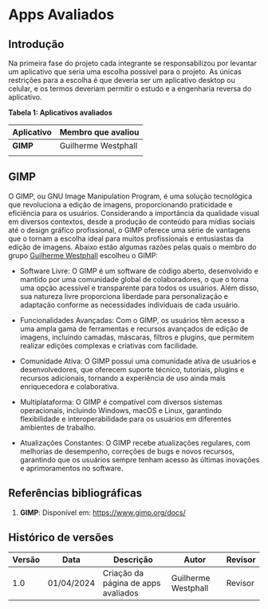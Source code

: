 # Apps Avaliados

## Introdução

Na primeira fase do projeto cada integrante se responsabilizou por levantar um aplicativo que seria uma escolha possível para o projeto. As únicas restrições para a escolha é que deveria ser um aplicativo desktop ou celular, e os termos deveriam permitir o estudo e a engenharia reversa do aplicativo.


**Tabela 1: Aplicativos avaliados**

| Aplicativo | Membro que avaliou  |
| ---------- | ------------------- |
| **GIMP**   | Guilherme Westphall |
|            |

## GIMP

O GIMP, ou GNU Image Manipulation Program, é uma solução tecnológica que revoluciona a edição de imagens, proporcionando praticidade e eficiência para os usuários. Considerando a importância da qualidade visual em diversos contextos, desde a produção de conteúdo para mídias sociais até o design gráfico profissional, o GIMP oferece uma série de vantagens que o tornam a escolha ideal para muitos profissionais e entusiastas da edição de imagens. Abaixo estão algumas razões pelas quais o membro do grupo [Guilherme Westphall](https://github.com/west7) escolheu o GIMP:

- Software Livre: O GIMP é um software de código aberto, desenvolvido e mantido por uma comunidade global de colaboradores, o que o torna uma opção acessível e transparente para todos os usuários. Além disso, sua natureza livre proporciona liberdade para personalização e adaptação conforme as necessidades individuais de cada usuário.

- Funcionalidades Avançadas: Com o GIMP, os usuários têm acesso a uma ampla gama de ferramentas e recursos avançados de edição de imagens, incluindo camadas, máscaras, filtros e plugins, que permitem realizar edições complexas e criativas com facilidade.

- Comunidade Ativa: O GIMP possui uma comunidade ativa de usuários e desenvolvedores, que oferecem suporte técnico, tutoriais, plugins e recursos adicionais, tornando a experiência de uso ainda mais enriquecedora e colaborativa.

- Multiplataforma: O GIMP é compatível com diversos sistemas operacionais, incluindo Windows, macOS e Linux, garantindo flexibilidade e interoperabilidade para os usuários em diferentes ambientes de trabalho.

- Atualizações Constantes: O GIMP recebe atualizações regulares, com melhorias de desempenho, correções de bugs e novos recursos, garantindo que os usuários sempre tenham acesso às últimas inovações e aprimoramentos no software.

## Referências bibliográficas

1. **GIMP**: Disponível em: https://www.gimp.org/docs/

## Histórico de versões

| Versão | Data       | Descrição                           | Autor               | Revisor |
| ------ | ---------- | ----------------------------------- | ------------------- | ------- |
| 1.0    | 01/04/2024 | Criação da página de apps avaliados | Guilherme Westphall | Revisor |